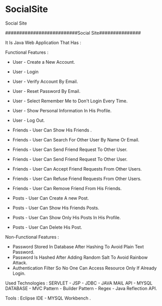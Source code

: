 # SocialSite
Social Site 

##########################Social Site###############

It Is Java Web Application That Has :

Functional Features :

- User - Create a New Account.
- User - Login
- User - Verify Account By Email.
- User - Reset Password By Email.
- User - Select Remember Me to Don't Login Every Time.
- User - Show Personal Information In His Profile.
- User - Log Out.

- Friends - User Can Show His Friends .
- Friends - User Can Search For Other User By Name Or Email.
- Friends - User Can Send Friend Request To Other User.
- Friends - User Can Send Friend Request To Other User.
- Friends - User Can Accept Friend Requests From Other Users.
- Friends - User Can Refuse Friend Requests From Other Users.
- Friends - User Can Remove Friend From His Friends.

- Posts - User Can Create A new Post.
- Posts - User Can Show His Friends Posts.
- Posts - User Can Show Only His Posts In His Profile.
- Posts - User Can Delete His Post.

Non-Functional Features :
- Password Stored In Database After Hashing To Avoid Plain Text Password.
- Password Is Hashed After Adding Random Salt To Avoid Rainbow Attack.
- Authentication Filter So No One Can Access Resource Only If Already Login.

Used Technologies :
SERVLET - JSP - JDBC - JAVA MAIL API - MYSQL DATABASE - MVC Pattern - Builder Pattern - Regex - Java Reflection API.

Tools : Eclipse IDE - MYSQL Workbench .

